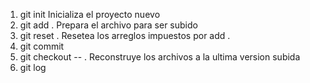
1. git init  Inicializa el proyecto nuevo
2. git add . Prepara el archivo para ser subido
3. git reset . Resetea los arreglos impuestos por add .
4. git commit
5. git checkout -- .  Reconstruye los archivos a la ultima version subida
6. git log